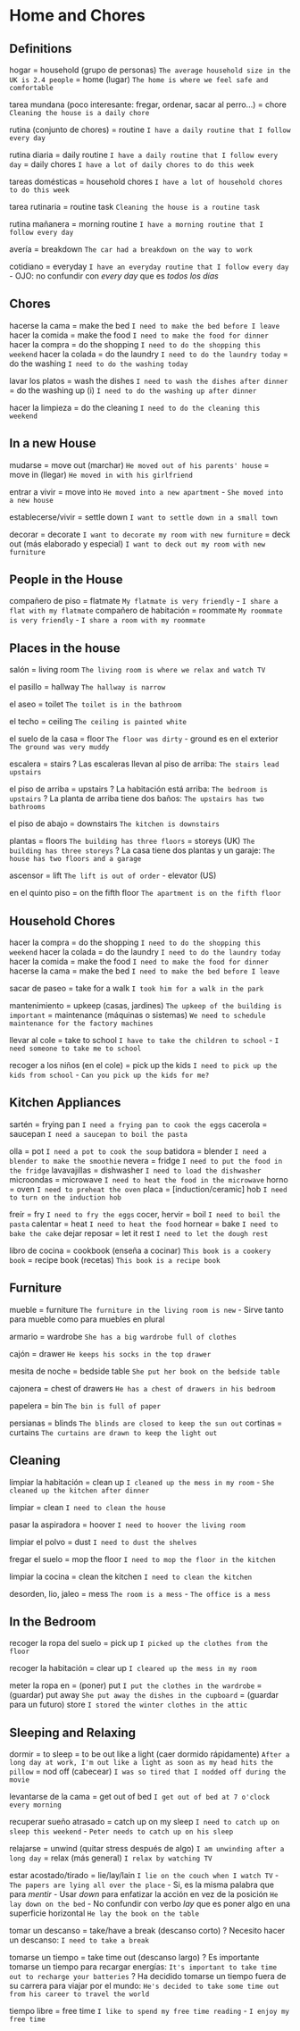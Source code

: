# Home and Chores

## Definitions

hogar
    = household (grupo de personas) `The average household size in the UK is 2.4 people`
    = home (lugar) `The home is where we feel safe and comfortable`

tarea mundana (poco interesante: fregar, ordenar, sacar al perro...)
    = chore `Cleaning the house is a daily chore`

rutina (conjunto de chores) = routine `I have a daily routine that I follow every day`

rutina diaria
    = daily routine `I have a daily routine that I follow every day`
    = daily chores `I have a lot of daily chores to do this week`

tareas domésticas
    = household chores `I have a lot of household chores to do this week`

tarea rutinaria = routine task `Cleaning the house is a routine task`

rutina mañanera = morning routine `I have a morning routine that I follow every day`

avería = breakdown `The car had a breakdown on the way to work`

cotidiano = everyday `I have an everyday routine that I follow every day`
    - OJO: no confundir con _every day_ que es _todos los días_

## Chores

hacerse la cama = make the bed `I need to make the bed before I leave`
hacer la comida = make the food `I need to make the food for dinner`
hacer la compra = do the shopping `I need to do the shopping this weekend`
hacer la colada
    = do the laundry `I need to do the laundry today`
    = do the washing `I need to do the washing today`

lavar los platos
    = wash the dishes `I need to wash the dishes after dinner`
    = do the washing up (i) `I need to do the washing up after dinner`

hacer la limpieza = do the cleaning `I need to do the cleaning this weekend`

## In a new House

mudarse
    = move out (marchar) `He moved out of his parents' house`
    = move in (llegar) `He moved in with his girlfriend`

entrar a vivir = move into `He moved into a new apartment` - `She moved into a new house`

establecerse/vivir = settle down `I want to settle down in a small town`

decorar
    = decorate `I want to decorate my room with new furniture`
    = deck out (más elaborado y especial) `I want to deck out my room with new furniture`

## People in the House

compañero de piso = flatmate `My flatmate is very friendly` - `I share a flat with my flatmate`
compañero de habitación = roommate `My roommate is very friendly` - `I share a room with my roommate`


## Places in the house

salón = living room `The living room is where we relax and watch TV`

el pasillo = hallway `The hallway is narrow`


el aseo = toilet `The toilet is in the bathroom`

el techo = ceiling `The ceiling is painted white`

el suelo de la casa
    = floor `The floor was dirty`
       - ground es en el exterior `The ground was very muddy`

escalera = stairs
    ? Las escaleras llevan al piso de arriba: `The stairs lead upstairs`

el piso de arriba = upstairs
    ? La habitación está arriba: `The bedroom is upstairs`
    ? La planta de arriba tiene dos baños: `The upstairs has two bathrooms`

el piso de abajo = downstairs `The kitchen is downstairs`

plantas
    = floors `The building has three floors`
    = storeys (UK) `The building has three storeys`
    ? La casa tiene dos plantas y un garaje: `The house has two floors and a garage`

ascensor = lift `The lift is out of order`
    - elevator (US)

en el quinto piso = on the fifth floor `The apartment is on the fifth floor`

## Household Chores

hacer la compra = do the shopping `I need to do the shopping this weekend`
hacer la colada = do the laundry `I need to do the laundry today`
hacer la comida = make the food `I need to make the food for dinner`
hacerse la cama = make the bed `I need to make the bed before I leave`

sacar de paseo = take <sbody> for a walk `I took him for a walk in the park`

mantenimiento
    = upkeep (casas, jardines) `The upkeep of the building is important`
    = maintenance (máquinas o sistemas) `We need to schedule maintenance for the factory machines`

llevar al cole = take to school `I have to take the children to school` - `I need someone to take me to school`

recoger a los niños (en el cole) = pick up the kids `I need to pick up the kids from school` - `Can you pick up the kids for me?`

## Kitchen Appliances


sartén = frying pan `I need a frying pan to cook the eggs`
cacerola = saucepan `I need a saucepan to boil the pasta`

olla = pot `I need a pot to cook the soup`
batidora = blender `I need a blender to make the smoothie`
nevera = fridge `I need to put the food in the fridge`
lavavajillas = dishwasher `I need to load the dishwasher`
microondas = microwave `I need to heat the food in the microwave`
horno = oven `I need to preheat the oven`
placa = [induction/ceramic] hob `I need to turn on the induction hob`

freír = fry `I need to fry the eggs`
cocer, hervir = boil `I need to boil the pasta`
calentar = heat `I need to heat the food`
hornear = bake `I need to bake the cake`
dejar reposar = let it rest `I need to let the dough rest`

libro de cocina
    = cookbook (enseña a cocinar) `This book is a cookery book`
    = recipe book (recetas) `This book is a recipe book`

## Furniture

mueble = furniture `The furniture in the living room is new`
    - Sirve tanto para mueble como para muebles en plural

armario = wardrobe `She has a big wardrobe full of clothes`

cajón = drawer `He keeps his socks in the top drawer`

mesita de noche = bedside table `She put her book on the bedside table`

cajonera = chest of drawers `He has a chest of drawers in his bedroom`

papelera = bin `The bin is full of paper`

persianas = blinds `The blinds are closed to keep the sun out`
cortinas = curtains `The curtains are drawn to keep the light out`

## Cleaning

limpiar la habitación
    = clean up `I cleaned up the mess in my room` - `She cleaned up the kitchen after dinner`

limpiar = clean `I need to clean the house`

pasar la aspiradora = hoover `I need to hoover the living room`

limpiar el polvo = dust `I need to dust the shelves`

fregar el suelo = mop the floor `I need to mop the floor in the kitchen`

limpiar la cocina = clean the kitchen `I need to clean the kitchen`

desorden, lio, jaleo = mess `The room is a mess` - `The office is a mess`

## In the Bedroom

recoger la ropa del suelo
    = pick up `I picked up the clothes from the floor`

recoger la habitación
    = clear up `I cleared up the mess in my room`

meter la ropa en
    = (poner) put `I put the clothes in the wardrobe`
    = (guardar) put away `She put away the dishes in the cupboard`
    = (guardar para un futuro) store `I stored the winter clothes in the attic`


## Sleeping and Relaxing

dormir
    = to sleep
    = to be out like a light (caer dormido rápidamente) `After a long day at work, I'm out like a light as soon as my head hits the pillow`
    = nod off (cabecear) `I was so tired that I nodded off during the movie`

levantarse de la cama = get out of bed `I get out of bed at 7 o'clock every morning`

recuperar sueño atrasado = catch up on my sleep `I need to catch up on sleep this weekend` - `Peter needs to catch up on his sleep`

relajarse
    = unwind (quitar stress después de algo) `I am unwinding after a long day`
    = relax (más general) `I relax by watching TV`

estar acostado/tirado
    = lie/lay/lain `I lie on the couch when I watch TV` - `The papers are lying all over the place`
        - Si, es la misma palabra que para _mentir_
        - Usar _down_ para enfatizar la acción en vez de la posición `He lay down on the bed`
        - No confundir con verbo _lay_ que es poner algo en una superficie horizontal `He lay the book on the table`

tomar un descanso
    = take/have a break (descanso corto)
    ? Necesito hacer un descanso: `I need to take a break`

tomarse un tiempo
    = take time out (descanso largo)
    ? Es importante tomarse un tiempo para recargar energías: `It's important to take time out to recharge your batteries`
    ? Ha decidido tomarse un tiempo fuera de su carrera para viajar por el mundo: `He's decided to take some time out from his career to travel the world`

tiempo libre = free time `I like to spend my free time reading` - `I enjoy my free time`
